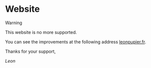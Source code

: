 # Website

> [!WARNING]
> This website is no more supported.

You can see the improvements at the following address [leonpupier.fr](https://leonpupier.fr).

Thanks for your support,

*Leon*
